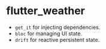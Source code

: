 # flutter_weather

- `get_it` for injecting dependencies.
- `bloc` for managing UI state.
- `drift` for reactive persistent state.
